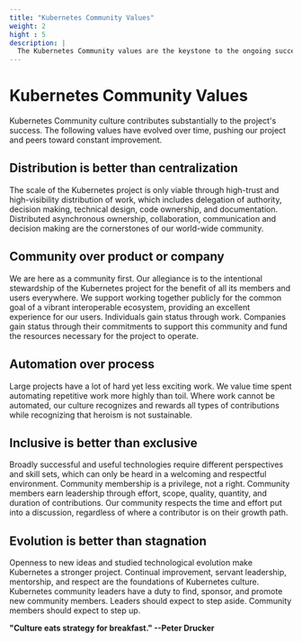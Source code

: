 ```yaml
---
title: "Kubernetes Community Values"
weight: 2
hight : 5
description: |
  The Kubernetes Community values are the keystone to the ongoing success of the project. These principles guide every aspect of the Kubernetes project.
---
```


# Kubernetes Community Values

Kubernetes Community culture contributes substantially to the project's success. The following values have evolved over time, pushing our project and peers toward constant improvement.

## Distribution is better than centralization

The scale of the Kubernetes project is only viable through high-trust and high-visibility distribution of work, which includes delegation of authority, decision making, technical design, code ownership, and documentation.  Distributed asynchronous ownership, collaboration, communication and decision making are the cornerstones of our world-wide community.

## Community over product or company

We are here as a community first. Our allegiance is to the intentional stewardship of the Kubernetes project for the benefit of all its members and users everywhere. We support working together publicly for the common goal of a vibrant interoperable ecosystem, providing an excellent experience for our users. Individuals gain status through work. Companies gain status through their commitments to support this community and fund the resources necessary for the project to operate.

## Automation over process

Large projects have a lot of hard yet less exciting work. We value time spent automating repetitive work more highly than toil. Where work cannot be automated, our culture recognizes and rewards all types of contributions while recognizing that heroism is not sustainable.

## Inclusive is better than exclusive

Broadly successful and useful technologies require different perspectives and skill sets, which can only be heard in a welcoming and respectful environment. Community membership is a privilege, not a right. Community members earn leadership through effort, scope, quality, quantity, and duration of contributions. Our community respects the time and effort put into a discussion, regardless of where a contributor is on their growth path.

## Evolution is better than stagnation

Openness to new ideas and studied technological evolution make Kubernetes a stronger project. Continual improvement, servant leadership, mentorship, and respect are the foundations of Kubernetes culture. Kubernetes community leaders have a duty to find, sponsor, and promote new community members. Leaders should expect to step aside. Community members should expect to step up.

**"Culture eats strategy for breakfast."   --Peter Drucker**
